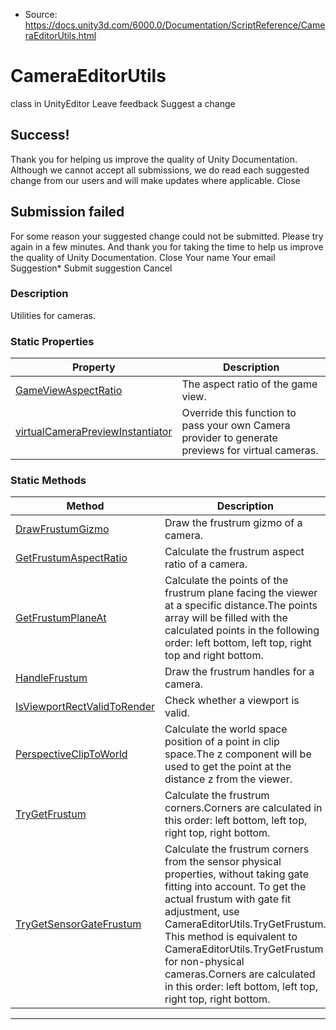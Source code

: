 * Source: https://docs.unity3d.com/6000.0/Documentation/ScriptReference/CameraEditorUtils.html

# CameraEditorUtils
class in UnityEditor
Leave feedback
Suggest a change
## Success!
Thank you for helping us improve the quality of Unity Documentation. Although we cannot accept all submissions, we do read each suggested change from our users and will make updates where applicable.
Close
## Submission failed
For some reason your suggested change could not be submitted. Please <a>try again</a> in a few minutes. And thank you for taking the time to help us improve the quality of Unity Documentation.
Close
Your name Your email Suggestion* Submit suggestion
Cancel
### Description
Utilities for cameras.
### Static Properties
Property | Description  
---|---  
[GameViewAspectRatio](https://docs.unity3d.com/6000.0/Documentation/ScriptReference/CameraEditorUtils.GameViewAspectRatio.html) | The aspect ratio of the game view.  
[virtualCameraPreviewInstantiator](https://docs.unity3d.com/6000.0/Documentation/ScriptReference/CameraEditorUtils-virtualCameraPreviewInstantiator.html) | Override this function to pass your own Camera provider to generate previews for virtual cameras.  
### Static Methods
Method | Description  
---|---  
[DrawFrustumGizmo](https://docs.unity3d.com/6000.0/Documentation/ScriptReference/CameraEditorUtils.DrawFrustumGizmo.html) | Draw the frustrum gizmo of a camera.  
[GetFrustumAspectRatio](https://docs.unity3d.com/6000.0/Documentation/ScriptReference/CameraEditorUtils.GetFrustumAspectRatio.html) | Calculate the frustrum aspect ratio of a camera.  
[GetFrustumPlaneAt](https://docs.unity3d.com/6000.0/Documentation/ScriptReference/CameraEditorUtils.GetFrustumPlaneAt.html) | Calculate the points of the frustrum plane facing the viewer at a specific distance.The points array will be filled with the calculated points in the following order: left bottom, left top, right top and right bottom.  
[HandleFrustum](https://docs.unity3d.com/6000.0/Documentation/ScriptReference/CameraEditorUtils.HandleFrustum.html) | Draw the frustrum handles for a camera.  
[IsViewportRectValidToRender](https://docs.unity3d.com/6000.0/Documentation/ScriptReference/CameraEditorUtils.IsViewportRectValidToRender.html) | Check whether a viewport is valid.  
[PerspectiveClipToWorld](https://docs.unity3d.com/6000.0/Documentation/ScriptReference/CameraEditorUtils.PerspectiveClipToWorld.html) | Calculate the world space position of a point in clip space.The z component will be used to get the point at the distance z from the viewer.  
[TryGetFrustum](https://docs.unity3d.com/6000.0/Documentation/ScriptReference/CameraEditorUtils.TryGetFrustum.html) | Calculate the frustrum corners.Corners are calculated in this order: left bottom, left top, right top, right bottom.  
[TryGetSensorGateFrustum](https://docs.unity3d.com/6000.0/Documentation/ScriptReference/CameraEditorUtils.TryGetSensorGateFrustum.html) | Calculate the frustrum corners from the sensor physical properties, without taking gate fitting into account. To get the actual frustum with gate fit adjustment, use CameraEditorUtils.TryGetFrustum. This method is equivalent to CameraEditorUtils.TryGetFrustum for non-physical cameras.Corners are calculated in this order: left bottom, left top, right top, right bottom.  
* * *
